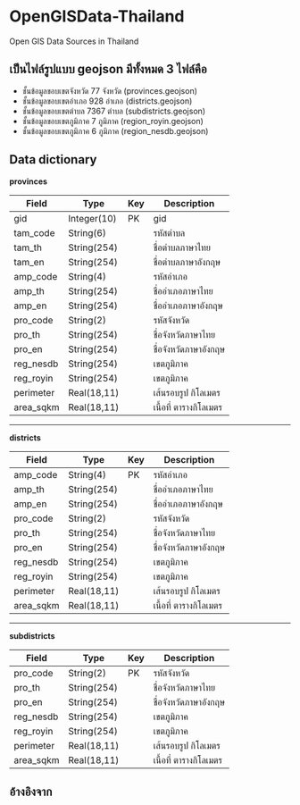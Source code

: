 # OpenGISData-Thailand
Open GIS Data Sources in Thailand

## เป็นไฟล์รูปแบบ geojson มีทั้งหมด 3 ไฟล์คือ
- ชั้นข้อมูลขอบเขตจังหวัด 77 จังหวัด (provinces.geojson)
- ชั้นข้อมูลขอบเขตอำเภอ 928 อำเภอ (districts.geojson)
- ชั้นข้อมูลขอบเขตตำบล 7367 ตำบล (subdistricts.geojson)
- ชั้นข้อมูลขอบเขตภูมิภาค 7 ภูมิภาค (region_royin.geojson)
- ชั้นข้อมูลขอบเขตภูมิภาค 6 ภูมิภาค (region_nesdb.geojson)

## Data dictionary
**provinces**

|Field |Type |Key|Description |
|----------------|-------------------------------|-----------------------------|-----------------------------|
|gid|Integer(10)|PK|gid|
|tam_code|String(6)||รหัสตำบล|
|tam_th|String(254)||ชื่อตำบลภาษาไทย|
|tam_en|String(254)||ชื่อตำบลภาษาอังกฤษ|
|amp_code|String(4)||รหัสอำเภอ|
|amp_th|String(254)||ชื่ออำเภอภาษาไทย|
|amp_en|String(254)||ชื่ออำเภอภาษาอังกฤษ|
|pro_code|String(2)||รหัสจังหวัด|
|pro_th|String(254)||ชื่อจังหวัดภาษาไทย|
|pro_en|String(254)||ชื่อจังหวัดภาษาอังกฤษ|
|reg_nesdb|String(254)||เขตภูมิภาค|
|reg_royin|String(254)||เขตภูมิภาค|
|perimeter|Real(18,11)||เส้นรอบรูป กิโลเมตร|
|area_sqkm|Real(18,11)||เนื้อที่ ตารางกิโลเมตร|


----------


**districts**

|Field |Type |Key|Description |
|----------------|-------------------------------|-----------------------------|-----------------------------|
|amp_code|String(4)|PK|รหัสอำเภอ|
|amp_th|String(254)||ชื่ออำเภอภาษาไทย|
|amp_en|String(254)||ชื่ออำเภอภาษาอังกฤษ|
|pro_code|String(2)||รหัสจังหวัด|
|pro_th|String(254)||ชื่อจังหวัดภาษาไทย|
|pro_en|String(254)||ชื่อจังหวัดภาษาอังกฤษ|
|reg_nesdb|String(254)||เขตภูมิภาค|
|reg_royin|String(254)||เขตภูมิภาค|
|perimeter|Real(18,11)||เส้นรอบรูป กิโลเมตร|
|area_sqkm|Real(18,11)||เนื้อที่ ตารางกิโลเมตร|

----------

**subdistricts**

|Field |Type |Key|Description |
|----------------|-------------------------------|-----------------------------|-----------------------------|
|pro_code|String(2)|PK|รหัสจังหวัด|
|pro_th|String(254)||ชื่อจังหวัดภาษาไทย|
|pro_en|String(254)||ชื่อจังหวัดภาษาอังกฤษ|
|reg_nesdb|String(254)||เขตภูมิภาค|
|reg_royin|String(254)||เขตภูมิภาค|
|perimeter|Real(18,11)||เส้นรอบรูป กิโลเมตร|
|area_sqkm|Real(18,11)||เนื้อที่ ตารางกิโลเมตร|



## อ้างอิงจาก
